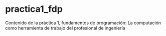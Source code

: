 # practica1_fdp
Contenido de la práctica 1, fundamentos de programación: La computación como herramienta de trabajo del profesional de ingeniería
